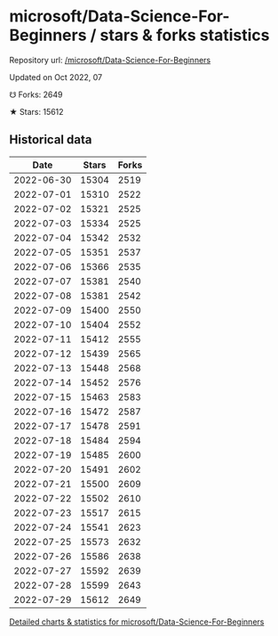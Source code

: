# microsoft/Data-Science-For-Beginners / stars & forks statistics

Repository url: [/microsoft/Data-Science-For-Beginners](https://github.com/microsoft/Data-Science-For-Beginners)

Updated on Oct 2022, 07

☋ Forks: 2649

★ Stars: 15612

## Historical data
| Date | Stars | Forks |
|------|-------|-------|
| 2022-06-30 | 15304 | 2519 | 
| 2022-07-01 | 15310 | 2522 | 
| 2022-07-02 | 15321 | 2525 | 
| 2022-07-03 | 15334 | 2525 | 
| 2022-07-04 | 15342 | 2532 | 
| 2022-07-05 | 15351 | 2537 | 
| 2022-07-06 | 15366 | 2535 | 
| 2022-07-07 | 15381 | 2540 | 
| 2022-07-08 | 15381 | 2542 | 
| 2022-07-09 | 15400 | 2550 | 
| 2022-07-10 | 15404 | 2552 | 
| 2022-07-11 | 15412 | 2555 | 
| 2022-07-12 | 15439 | 2565 | 
| 2022-07-13 | 15448 | 2568 | 
| 2022-07-14 | 15452 | 2576 | 
| 2022-07-15 | 15463 | 2583 | 
| 2022-07-16 | 15472 | 2587 | 
| 2022-07-17 | 15478 | 2591 | 
| 2022-07-18 | 15484 | 2594 | 
| 2022-07-19 | 15485 | 2600 | 
| 2022-07-20 | 15491 | 2602 | 
| 2022-07-21 | 15500 | 2609 | 
| 2022-07-22 | 15502 | 2610 | 
| 2022-07-23 | 15517 | 2615 | 
| 2022-07-24 | 15541 | 2623 | 
| 2022-07-25 | 15573 | 2632 | 
| 2022-07-26 | 15586 | 2638 | 
| 2022-07-27 | 15592 | 2639 | 
| 2022-07-28 | 15599 | 2643 | 
| 2022-07-29 | 15612 | 2649 | 


[Detailed charts & statistics for microsoft/Data-Science-For-Beginners](https://reviewgithub.com/rep/microsoft/Data-Science-For-Beginners)

